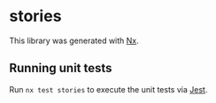 # stories

This library was generated with [Nx](https://nx.dev).

## Running unit tests

Run `nx test stories` to execute the unit tests via [Jest](https://jestjs.io).
